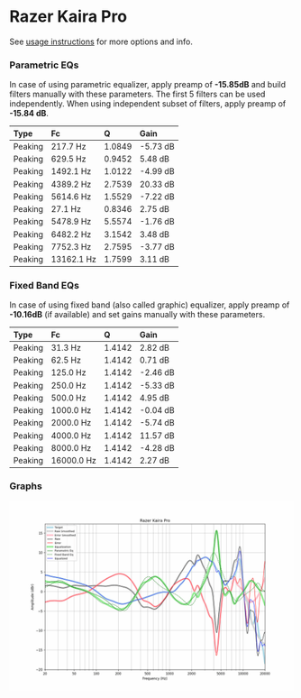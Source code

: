 # Razer Kaira Pro
See [usage instructions](https://github.com/jaakkopasanen/AutoEq#usage) for more options and info.

### Parametric EQs
In case of using parametric equalizer, apply preamp of **-15.85dB** and build filters manually
with these parameters. The first 5 filters can be used independently.
When using independent subset of filters, apply preamp of **-15.84 dB**.

| Type    | Fc         |      Q | Gain     |
|:--------|:-----------|:-------|:---------|
| Peaking | 217.7 Hz   | 1.0849 | -5.73 dB |
| Peaking | 629.5 Hz   | 0.9452 | 5.48 dB  |
| Peaking | 1492.1 Hz  | 1.0122 | -4.99 dB |
| Peaking | 4389.2 Hz  | 2.7539 | 20.33 dB |
| Peaking | 5614.6 Hz  | 1.5529 | -7.22 dB |
| Peaking | 27.1 Hz    | 0.8346 | 2.75 dB  |
| Peaking | 5478.9 Hz  | 5.5574 | -1.76 dB |
| Peaking | 6482.2 Hz  | 3.1542 | 3.48 dB  |
| Peaking | 7752.3 Hz  | 2.7595 | -3.77 dB |
| Peaking | 13162.1 Hz | 1.7599 | 3.11 dB  |

### Fixed Band EQs
In case of using fixed band (also called graphic) equalizer, apply preamp of **-10.16dB**
(if available) and set gains manually with these parameters.

| Type    | Fc         |      Q | Gain     |
|:--------|:-----------|:-------|:---------|
| Peaking | 31.3 Hz    | 1.4142 | 2.82 dB  |
| Peaking | 62.5 Hz    | 1.4142 | 0.71 dB  |
| Peaking | 125.0 Hz   | 1.4142 | -2.46 dB |
| Peaking | 250.0 Hz   | 1.4142 | -5.33 dB |
| Peaking | 500.0 Hz   | 1.4142 | 4.95 dB  |
| Peaking | 1000.0 Hz  | 1.4142 | -0.04 dB |
| Peaking | 2000.0 Hz  | 1.4142 | -5.74 dB |
| Peaking | 4000.0 Hz  | 1.4142 | 11.57 dB |
| Peaking | 8000.0 Hz  | 1.4142 | -4.28 dB |
| Peaking | 16000.0 Hz | 1.4142 | 2.27 dB  |

### Graphs
![](./Razer%20Kaira%20Pro.png)